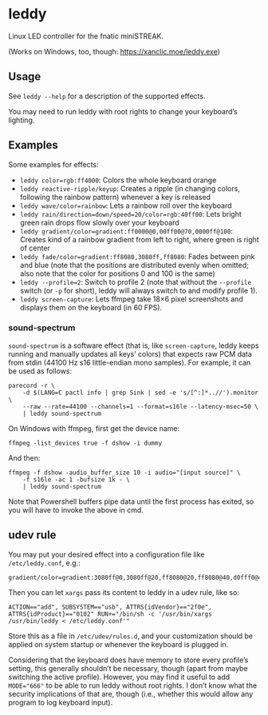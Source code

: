 leddy
=====

Linux LED controller for the fnatic miniSTREAK.

(Works on Windows, too, though: https://xanclic.moe/leddy.exe)

Usage
-----

See `leddy --help` for a description of the supported effects.

You may need to run leddy with root rights to change your keyboard’s lighting.

Examples
--------

Some examples for effects:
* `leddy color=rgb:ff4000`: Colors the whole keyboard orange
* `leddy reactive-ripple/keyup`: Creates a ripple (in changing colors,
  following the rainbow pattern) whenever a key is released
* `leddy wave/color=rainbow`: Lets a rainbow roll over the keyboard
* `leddy rain/direction=down/speed=20/color=rgb:40ff00`: Lets bright green rain
  drops flow slowly over your keyboard
* `leddy gradient/color=gradient:ff0000@0,00ff00@70,0000ff@100`: Creates kind of
  a rainbow gradient from left to right, where green is right of center
* `leddy fade/color=gradient:ff8080,3080ff,ff8080`: Fades between pink
  and blue (note that the positions are distributed evenly when omitted; also
  note that the color for positions 0 and 100 is the same)
* `leddy --profile=2`: Switch to profile 2 (note that without the `--profile`
  switch (or `-p` for short), leddy will always switch to and modify profile 1).
* `leddy screen-capture`: Lets ffmpeg take 18×6 pixel screenshots and displays
  them on the keyboard (in 60 FPS).

### sound-spectrum

`sound-spectrum` is a software effect (that is, like `screen-capture`, leddy
keeps running and manually updates all keys’ colors) that expects raw PCM data
from stdin (44100 Hz s16 little-endian mono samples).  For example, it can be
used as follows:
```
parecord -r \
    -d $(LANG=C pactl info | grep Sink | sed -e 's/[^:]*..//').monitor \
    --raw --rate=44100 --channels=1 --format=s16le --latency-msec=50 \
    | leddy sound-spectrum
```

On Windows with ffmpeg, first get the device name:
```
ffmpeg -list_devices true -f dshow -i dummy
```
And then:
```
ffmpeg -f dshow -audio_buffer_size 10 -i audio="[input source]" \
    -f s16le -ac 1 -bufsize 1k - \
    | leddy sound-spectrum
```

Note that Powershell buffers pipe data until the first process has exited, so
you will have to invoke the above in cmd.

udev rule
---------

You may put your desired effect into a configuration file like
`/etc/leddy.conf`, e.g.:

```
gradient/color=gradient:3080ff@0,3080ff@20,ff8080@20,ff8080@40,d0fff0@40,d0fff0@60,ff8080@60,ff8080@80,3080ff@80,3080ff@100
```

Then you can let `xargs` pass its content to leddy in a udev rule, like so:

```
ACTION=="add", SUBSYSTEM=="usb", ATTRS{idVendor}=="2f0e", ATTRS{idProduct}=="0102" RUN+="/bin/sh -c '/usr/bin/xargs /usr/bin/leddy < /etc/leddy.conf'"
```

Store this as a file in `/etc/udev/rules.d`, and your customization should be
applied on system startup or whenever the keyboard is plugged in.

Considering that the keyboard does have memory to store every profile’s setting,
this generally shouldn’t be necessary, though (apart from maybe switching the
active profile).  However, you may find it useful to add `MODE="666"` to be able
to run leddy without root rights.  I don’t know what the security implications
of that are, though (i.e., whether this would allow any program to log keyboard
input).
